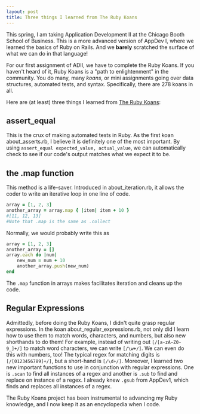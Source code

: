 ```yaml
---
layout: post
title: Three things I learned from The Ruby Koans
---
```




This spring, I am taking Application Development II at the Chicago Booth School of Business. This is a more advanced version of AppDev I, where we learned the basics of Ruby on Rails. And we **barely** scratched the surface of what we can do in that language!

For our first assignment of ADII, we have to complete the Ruby Koans. If you haven't heard of it, Ruby Koans is a "path to enlightenment" in the community. You do many, many *koans*, or mini assignments going over data structures, automated tests, and syntax. Specifically, there are 278 koans in all. 

Here are (at least) three things I learned from [The Ruby Koans](http://rubykoans.com/):

## assert_equal

This is the crux of making automated tests in Ruby. As the first koan about_asserts.rb, I believe it is definitely one of the most important. By using `assert_equal expected_value, actual_value`, we can automatically check to see if our code's output matches what we expect it to be. 

## the .map function

This method is a life-saver. Introduced in about_iteration.rb, it allows the coder to write an iterative loop in one line of code. 

```ruby
array = [1, 2, 3]
another_array = array.map { |item| item + 10 }
#[11, 12, 13]
#Note that .map is the same as .collect
```

Normally, we would probably write this as

```ruby
array = [1, 2, 3]
another_array = []
array.each do |num|
	new_num = num + 10
	another_array.push(new_num)
end
```

The `.map` function in arrays makes facilitates iteration and cleans up the code.

## Regular Expressions

Admittedly, before doing the Ruby Koans, I didn't quite grasp regular expressions. In the koan about_regular_expressions.rb, not only did I learn how to use them to match words, characters, and numbers, but also new shorthands to do them! For example, instead of writing out `[/[a-zA-Z0-9_]+/]` to match word characters, we can write `[/\w+/]`. We can even do this with numbers, too! The typical regex for matching digits is `[/[0123456789]+/]`, but a short-hand is `[/\d+/]`. Moreover, I learned two new important functions to use in conjunction with regular expressions. One is `.scan` to find all instances of a regex and another is `.sub` to find and replace on instance of a regex. I already knew `.gsub` from AppDev1, which finds and replaces all instances of a regex.

The Ruby Koans project has been instrumental to advancing my Ruby knowledge, and I now keep it as an encyclopedia when I code.
